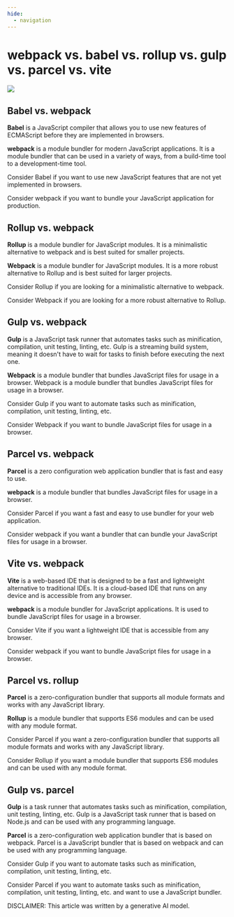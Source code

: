 ```yaml
---
hide:
  - navigation
---
```


# webpack vs. babel vs. rollup vs. gulp vs. parcel vs. vite

![](../assets/webpack-vs-babel-vs-rollup/webpack-vs-babel-vs-rollup-vs-gulp-vs-parcel-vs-vite.png)

## Babel vs. webpack
 **Babel** is a JavaScript compiler that allows you to use new features of ECMAScript before they are implemented in browsers. 

**webpack** is a module bundler for modern JavaScript applications. It is a module bundler that can be used in a variety of ways, from a build-time tool to a development-time tool.

Consider Babel if you want to use new JavaScript features that are not yet implemented in browsers.

Consider webpack if you want to bundle your JavaScript application for production.


## Rollup vs. webpack
 **Rollup** is a module bundler for JavaScript modules. It is a minimalistic alternative to webpack and is best suited for smaller projects.

**Webpack** is a module bundler for JavaScript modules. It is a more robust alternative to Rollup and is best suited for larger projects.

Consider Rollup if you are looking for a minimalistic alternative to webpack.

Consider Webpack if you are looking for a more robust alternative to Rollup.


## Gulp vs. webpack


**Gulp** is a JavaScript task runner that automates tasks such as minification, compilation, unit testing, linting, etc. Gulp is a streaming build system, meaning it doesn't have to wait for tasks to finish before executing the next one.

**Webpack** is a module bundler that bundles JavaScript files for usage in a browser. Webpack is a module bundler that bundles JavaScript files for usage in a browser.

Consider Gulp if you want to automate tasks such as minification, compilation, unit testing, linting, etc.

Consider Webpack if you want to bundle JavaScript files for usage in a browser.


## Parcel vs. webpack

**Parcel** is a zero configuration web application bundler that is fast and easy to use.

**webpack** is a module bundler that bundles JavaScript files for usage in a browser.

Consider Parcel if you want a fast and easy to use bundler for your web application.

Consider webpack if you want a bundler that can bundle your JavaScript files for usage in a browser.


## Vite vs. webpack


**Vite** is a web-based IDE that is designed to be a fast and lightweight alternative to traditional IDEs. It is a cloud-based IDE that runs on any device and is accessible from any browser.

**webpack** is a module bundler for JavaScript applications. It is used to bundle JavaScript files for usage in a browser.

Consider Vite if you want a lightweight IDE that is accessible from any browser.

Consider webpack if you want to bundle JavaScript files for usage in a browser.


## Parcel vs. rollup


**Parcel** is a zero-configuration bundler that supports all module formats and works with any JavaScript library.

**Rollup** is a module bundler that supports ES6 modules and can be used with any module format.

Consider Parcel if you want a zero-configuration bundler that supports all module formats and works with any JavaScript library.

Consider Rollup if you want a module bundler that supports ES6 modules and can be used with any module format.


## Gulp vs. parcel


**Gulp** is a task runner that automates tasks such as minification, compilation, unit testing, linting, etc. Gulp is a JavaScript task runner that is based on Node.js and can be used with any programming language.

**Parcel** is a zero-configuration web application bundler that is based on webpack. Parcel is a JavaScript bundler that is based on webpack and can be used with any programming language.

Consider Gulp if you want to automate tasks such as minification, compilation, unit testing, linting, etc.

Consider Parcel if you want to automate tasks such as minification, compilation, unit testing, linting, etc. and want to use a JavaScript bundler.




DISCLAIMER: This article was written by a generative AI model.
